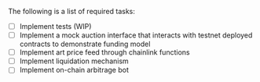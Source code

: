 The following is a list of required tasks:
- [ ] Implement tests (WIP)
- [ ] Implement a mock auction interface that interacts with testnet deployed contracts to demonstrate funding model
- [ ] Implement art price feed through chainlink functions
- [ ] Implement liquidation mechanism
- [ ] Implement on-chain arbitrage bot